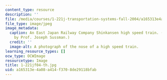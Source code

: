 ```yaml
---
content_type: resource
description: ''
file: /media/courses/1-221j-transportation-systems-fall-2004/a165313e4a08a414f3708de29118bfab_1-221jf04-th.jpg
file_type: image/jpeg
image_metadata:
  caption: An East Japan Railway Company Shinkansen high speed train. (Photograph
    by Prof. Joseph Sussman.)
  credit: ''
  image-alt: A photograph of the nose of a high speed train.
learning_resource_types: []
ocw_type: OCWImage
resourcetype: Image
title: 1-221jf04-th.jpg
uid: a165313e-4a08-a414-f370-8de29118bfab
---
```

